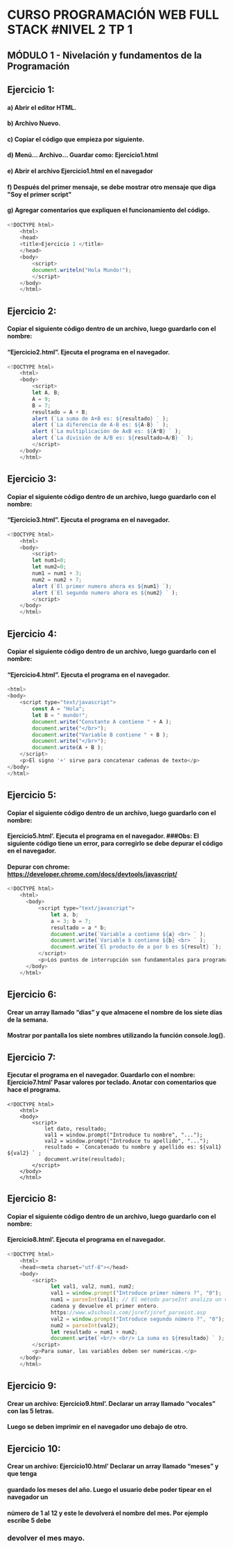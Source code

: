 # CURSO PROGRAMACIÓN WEB FULL STACK #NIVEL 2 TP 1
## MÓDULO 1 - Nivelación y fundamentos de la Programación 

## Ejercicio 1: 
#### a) Abrir el editor HTML. 
#### b) Archivo Nuevo. 
#### c) Copiar el código que empieza por siguiente. 
#### d) Menú... Archivo... Guardar como: Ejercicio1.html 
#### e) Abrir el archivo Ejercicio1.html en el navegador 
#### f) Después del primer mensaje, se debe mostrar otro mensaje que diga "Soy el primer script" 
#### g) Agregar comentarios que expliquen el funcionamiento del código.

```javascript
<!DOCTYPE html>
    <html>
    <head>
    <title>Ejercicio 1 </title>
    </head>
    <body>
        <script>
        document.writeln("Hola Mundo!");
        </script>
    </body>
    </html>
```

## Ejercicio 2: 
#### Copiar el siguiente código dentro de un archivo, luego guardarlo con el nombre: 
#### “Ejercicio2.html”. Ejecuta el programa en el navegador. 

```javascript
<!DOCTYPE html>
    <html>
    <body>
        <script>
        let A, B;
        A = 9;
        B = 7;
        resultado = A + B;
        alert (`La suma de A+B es: ${resultado} ` );
        alert (`La diferencia de A-B es: ${A-B} ` );
        alert (`La multiplicación de AxB es: ${A*B} ` );
        alert (`La división de A/B es: ${resultado=A/B} ` );
        </script>
    </body>
    </html>
```

## Ejercicio 3: 
#### Copiar el siguiente código dentro de un archivo, luego guardarlo con el nombre: 
#### “Ejercicio3.html”. Ejecuta el programa en el navegador.

```javascript
<!DOCTYPE html>
    <html>
    <body>
        <script>
        let num1=0;
        let num2=0;
        num1 = num1 + 3;
        num2 = num2 + 7;
        alert (`El primer numero ahora es ${num1} `);
        alert (`El segundo numero ahora es ${num2} ` );
        </script>
    </body>
    </html>
```

## Ejercicio 4: 
#### Copiar el siguiente código dentro de un archivo, luego guardarlo con el nombre: 
#### “Ejercicio4.html”. Ejecuta el programa en el navegador.

```javascript
<html>
<body>
    <script type="text/javascript">
        const A = "Hola";
        let B = " mundo!";
        document.write("Constante A contiene " + A );
        document.write("</br>");
        document.write("Variable B contiene " + B );
        document.write("</br>");
        document.write(A + B );
    </script>
    <p>El signo '+' sirve para concatenar cadenas de texto</p>
</body>
</html>
```

## Ejercicio 5: 
#### Copiar el siguiente código dentro de un archivo, luego guardarlo con el nombre: 
#### Ejercicio5.html’. Ejecuta el programa en el navegador. ###Obs: El siguiente código tiene un error, para corregirlo se debe depurar el código en el navegador. 
#### Depurar con chrome: https://developer.chrome.com/docs/devtools/javascript/

```javascript
<!DOCTYPE html>
    <html>
      <body>
          <script type="text/javascript">
              let a, b;
              a = 3; b = 7;
              resultado = a * b;
              document.write(`Variable a contiene ${a} <br> ` );
              document.write(`Variable b contiene ${b} <br> ` );
              document.write(`El producto de a por b es ${result} `);
          </script>
          <p>Los puntos de interrupción son fundamentales para programar</p>
      </body>
    </html>
```

## Ejercicio 6: 
#### Crear un array llamado “dias” y que almacene el nombre de los siete días de la semana. 
#### Mostrar por pantalla los siete nombres utilizando la función console.log().

## Ejercicio 7: 
#### Ejecutar el programa en el navegador. Guardarlo con el nombre: Ejercicio7.html’ Pasar valores por teclado. Anotar con comentarios que hace el programa.

```javacript
<!DOCTYPE html>
    <html>
    <body>
        <script>
            let dato, resultado;
            val1 = window.prompt("Introduce tu nombre", "...");
            val2 = window.prompt("Introduce tu apellido", "...");
            resultado = `Concatenado tu nombre y apellido es: ${val1} ${val2} ` ;
            document.write(resultado);
        </script>
    </body>
    </html>
```

## Ejercicio 8: 
#### Copiar el siguiente código dentro de un archivo, luego guardarlo con el nombre: 
#### Ejercicio8.html’. Ejecuta el programa en el navegador.

```javascript
<!DOCTYPE html>
    <html>
    <head><meta charset="utf-8"></head>
    <body>
        <script>
              let val1, val2, num1, num2;
              val1 = window.prompt("Introduce primer número ?", "0");
              num1 = parseInt(val1); // El método parseInt analiza un valor como una
              cadena y devuelve el primer entero.
              https://www.w3schools.com/jsref/jsref_parseint.asp
              val2 = window.prompt("Introduce segundo número ?", "0");
              num2 = parseInt(val2);
              let resultado = num1 + num2;
              document.write(`<br/> <br/> La suma es ${resultado} ` );
        </script>
        <p>Para sumar, las variables deben ser numéricas.</p>
    </body>
    </html>
```

## Ejercicio 9:
#### Crear un archivo: Ejercicio9.html’. Declarar un array llamado “vocales” con las 5 letras. 
#### Luego se deben imprimir en el navegador uno debajo de otro.

## Ejercicio 10: 
#### Crear un archivo: Ejercicio10.html’ Declarar un array llamado “meses” y que tenga
#### guardado los meses del año. Luego el usuario debe poder tipear en el navegador un 
#### número de 1 al 12 y este le devolverá el nombre del mes. Por ejemplo escribe 5 debe 
### devolver el mes mayo.
